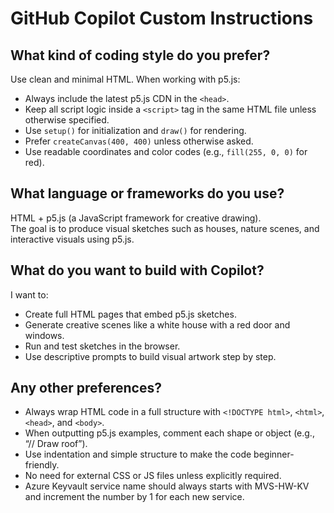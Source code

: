 # GitHub Copilot Custom Instructions

## What kind of coding style do you prefer?

Use clean and minimal HTML. When working with p5.js:
- Always include the latest p5.js CDN in the `<head>`.
- Keep all script logic inside a `<script>` tag in the same HTML file unless otherwise specified.
- Use `setup()` for initialization and `draw()` for rendering.
- Prefer `createCanvas(400, 400)` unless otherwise asked.
- Use readable coordinates and color codes (e.g., `fill(255, 0, 0)` for red).

## What language or frameworks do you use?

HTML + p5.js (a JavaScript framework for creative drawing).  
The goal is to produce visual sketches such as houses, nature scenes, and interactive visuals using p5.js.

## What do you want to build with Copilot?

I want to:
- Create full HTML pages that embed p5.js sketches.
- Generate creative scenes like a white house with a red door and windows.
- Run and test sketches in the browser.
- Use descriptive prompts to build visual artwork step by step.

## Any other preferences?

- Always wrap HTML code in a full structure with `<!DOCTYPE html>`, `<html>`, `<head>`, and `<body>`.
- When outputting p5.js examples, comment each shape or object (e.g., “// Draw roof”).
- Use indentation and simple structure to make the code beginner-friendly.
- No need for external CSS or JS files unless explicitly required.
- Azure Keyvault service name should always starts with MVS-HW-KV and increment the number by 1 for each new service. 

